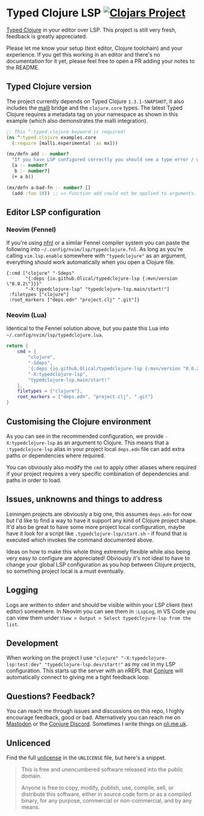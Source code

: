 # Typed Clojure LSP [![Clojars Project](https://img.shields.io/clojars/v/uk.me.oli/typedclojure-lsp.svg)](https://clojars.org/uk.me.oli/typedclojure-lsp)

[Typed Clojure](https://github.com/typedclojure/typedclojure) in your editor over LSP. This project is still very fresh, feedback is greatly appreciated.

Please let me know your setup (text editor, Clojure toolchain) and your experience. If you get this working in an editor and there's no documentation for it yet, please feel free to open a PR adding your notes to the README.

## Typed Clojure version

The project currently depends on Typed Clojure `1.3.1-SNAPSHOT`, it also includes the [malli](https://github.com/metosin/malli) bridge and the `clojure.core` types. The latest Typed Clojure requires a metadata tag on your namespace as shown in this example (which also demonstrates the malli integration).

```clojure
;; This ^:typed.clojure keyword is required!
(ns ^:typed.clojure examples.core
  (:require [malli.experimental :as mx]))

(mx/defn add :- number?
  "If you have LSP configured correctly you should see a type error / warning if you try to type (add :foo 10) inside this buffer."
  [a :- number?
   b :- number?]
  (+ a b))

(mx/defn a-bad-fn :- number? []
  (add :foo 10)) ;; => Function add could not be applied to arguments... [would appear in your editor]
```

## Editor LSP configuration

### Neovim (Fennel)

If you're using [nfnl](https://github.com/Olical/nfnl) or a similar Fennel compiler system you can paste the following into `~/.config/nvim/lsp/typedclojure.fnl`. As long as you're calling `vim.lsp.enable` somewhere with `"typedclojure"` as an argument, everything should work automatically when you open a Clojure file.

```fennel
{:cmd ["clojure" "-Sdeps"
       "{:deps {io.github.Olical/typedclojure-lsp {:mvn/version \"0.0.2\"}}}"
       "-X:typedclojure-lsp" "typedclojure-lsp.main/start!"]
 :filetypes ["clojure"]
 :root_markers ["deps.edn" "project.clj" ".git"]}
```

### Neovim (Lua)

Identical to the Fennel solution above, but you paste this Lua into `~/.config/nvim/lsp/typedclojure.lua`.

```lua
return {
    cmd = {
        "clojure",
        "-Sdeps",
        '{:deps {io.github.Olical/typedclojure-lsp {:mvn/version "0.0.2"}}}',
        "-X:typedclojure-lsp",
        "typedclojure-lsp.main/start!"
    },
    filetypes = {"clojure"},
    root_markers = {"deps.edn", "project.clj", ".git"}
}
```

## Customising the Clojure environment

As you can see in the recommended configuration, we provide `-X:typedclojure-lsp` as an argument to Clojure. This means that a `:typedclojure-lsp` alias in your project local `deps.edn` file can add extra paths or dependencies where required.

You can obviously also modify the `cmd` to apply other aliases where required if your project requires a very specific combination of dependencies and paths in order to load.

## Issues, unknowns and things to address

Leiningen projects are obviously a big one, this assumes `deps.edn` for now but I'd like to find a way to have it support any kind of Clojure project shape. It'd also be great to have some more project local configuration, maybe have it look for a script like `.typedclojure-lsp/start.sh` - if found that is executed which invokes the command documented above.

Ideas on how to make this whole thing extremely flexible while also being very easy to configure are appreciated! Obviously it's not ideal to have to change your global LSP configuration as you hop between Clojure projects, so something project local is a must eventually.

## Logging

Logs are written to stderr and should be visible within your LSP client (text editor) somewhere. In Neovim you can see them in `:LspLog`, in VS Code you can view them under `View > Output > Select typedclojure-lsp from the list`.

## Development

When working on the project I use `"clojure" "-X:typedclojure-lsp:test:dev" "typedclojure-lsp.dev/start!"` as my `cmd` in my LSP configuration. This starts up the server with an nREPL that [Conjure](https://github.com/Olical/conjure) will automatically connect to giving me a tight feedback loop.

## Questions? Feedback?

You can reach me through issues and discussions on this repo, I highly encourage feedback, good or bad. Alternatively you can reach me on [Mastodon](https://mastodon.social/@Olical) or the [Conjure Discord](https://discord.gg/wXAMr8F). Sometimes I write things on [oli.me.uk](https://discord.gg/wXAMr8F).

## Unlicenced

Find the full [unlicense](http://unlicense.org/) in the `UNLICENSE` file, but here's a snippet.

> This is free and unencumbered software released into the public domain.
>
> Anyone is free to copy, modify, publish, use, compile, sell, or distribute this software, either in source code form or as a compiled binary, for any purpose, commercial or non-commercial, and by any means.
